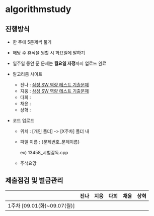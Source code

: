 # **algorithmstudy**

## 진행방식

- 한 주에 5문제씩 풀기

- 해당 주 휴식을 원할 시 화요일에 말하기

- 일주일 동안 푼 문제는 **월요일 자정**까지 업로드 완료

- 알고리즘 사이트

  - 진나 : [삼성 SW 역량 테스트 기출문제](https://www.acmicpc.net/workbook/view/1152)    
  - 지웅 :  [삼성 SW 역량 테스트 기출문제](https://www.acmicpc.net/workbook/view/1152)  
  - 다희 :
  - 채윤 :
  - 상혁 :
  
- 코드 업로드 

  - 위치 : [개인 폴더] -> [X주차] 폴더 내

  - 파일 이름 : {문제번호_문제이름}

    ex) 13458_시험감독.cpp

  - 주석요망



## 제출점검 및 벌금관리

|                             | 진나 | 지웅 | 다희 | 채윤 | 상혁 |
| :-------------------------: | :--: | :--: | :--: | ---- | ---- |
| 1주차 [09.01(화)~09.07(월)] |      |      |      |      |      |